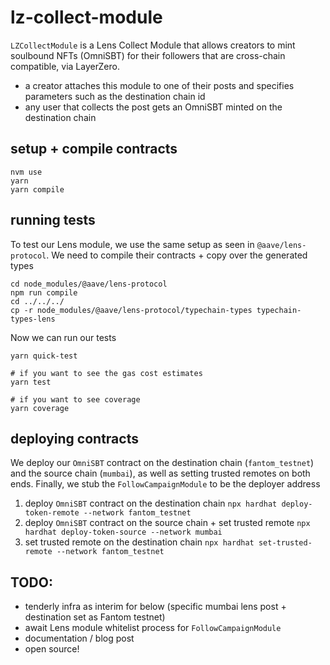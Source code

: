 # lz-collect-module

`LZCollectModule` is a Lens Collect Module that allows creators to mint soulbound NFTs (OmniSBT) for their followers that are cross-chain compatible, via LayerZero.
- a creator attaches this module to one of their posts and specifies parameters such as the destination chain id
- any user that collects the post gets an OmniSBT minted on the destination chain

## setup + compile contracts
```
nvm use
yarn
yarn compile
```

## running tests
To test our Lens module, we use the same setup as seen in `@aave/lens-protocol`. We need to compile their contracts + copy over the generated types
```
cd node_modules/@aave/lens-protocol
npm run compile
cd ../../../
cp -r node_modules/@aave/lens-protocol/typechain-types typechain-types-lens
```

Now we can run our tests
```
yarn quick-test

# if you want to see the gas cost estimates
yarn test

# if you want to see coverage
yarn coverage
```

## deploying contracts
We deploy our `OmniSBT` contract on the destination chain (`fantom_testnet`) and the source chain (`mumbai`), as well as setting trusted remotes on both ends. Finally, we stub the `FollowCampaignModule` to be the deployer address

1. deploy `OmniSBT` contract on the destination chain `npx hardhat deploy-token-remote --network fantom_testnet`
2. deploy `OmniSBT` contract on the source chain + set trusted remote `npx hardhat deploy-token-source --network mumbai`
3. set trusted remote on the destination chain `npx hardhat set-trusted-remote --network fantom_testnet`

## TODO:
- tenderly infra as interim for below (specific mumbai lens post + destination set as Fantom testnet)
- await Lens module whitelist process for `FollowCampaignModule`
- documentation / blog post
- open source!
